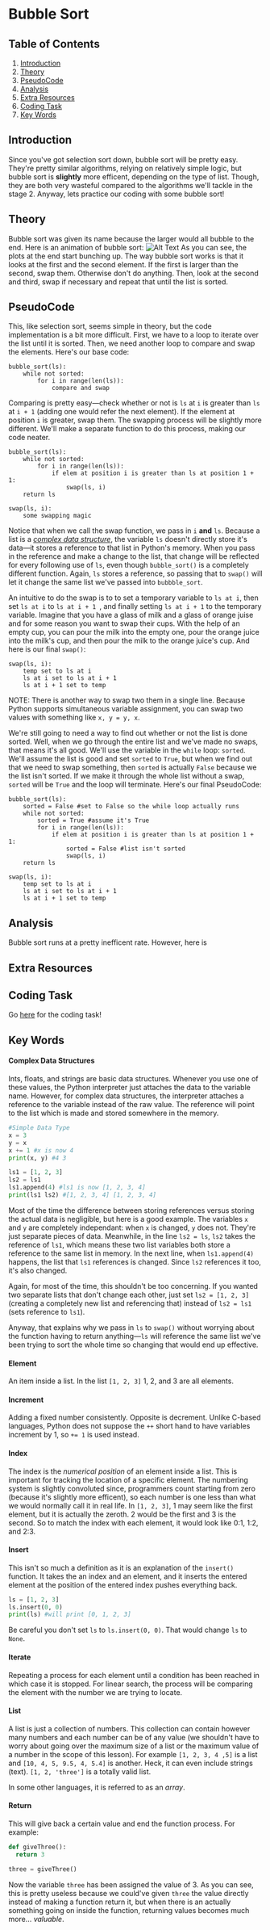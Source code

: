 # Bubble Sort

## Table of Contents
1. [Introduction](#introduction "Why the heck is this important?")
2. [Theory](#theory "Alright, how the heck do I do this?")
3. [PseudoCode](#pseudocode "Let's kinda code this!")
4. [Analysis](#analysis "A bit info")
5. [Extra Resources](#extra-resources "Wanna learn more!")
6. [Coding Task](#coding-task "Coding challenge")
7. [Key Words](#key-words "Important terms")

## Introduction
Since you've got selection sort down, bubble sort will be pretty easy. They're pretty similar algorithms, relying on relatively simple logic, but bubble sort is **slightly** more efficent, depending on the type of list. Though, they are both very wasteful compared to the algorithms we'll tackle in the stage 2. Anyway, lets practice our coding with some bubble sort!

## Theory
Bubble sort was given its name because the larger would all bubble to the end. Here is an animation of bubble sort:
![Alt Text](https://github.com/haw230/the-anadromi-project/blob/pictures/bubble_sort_animation.gif)
As you can see, the plots at the end start bunching up. The way bubble sort works is that it looks at the first and the second element. If the first is larger than the second, swap them. Otherwise don't do anything. Then, look at the second and third, swap if necessary and repeat that until the list is sorted.

## PseudoCode
This, like selection sort, seems simple in theory, but the code implementation is a bit more difficult. First, we have to a loop to iterate over the list until it is sorted. Then, we need another loop to compare and swap the elements. Here's our base code:
```
bubble_sort(ls):
    while not sorted:
        for i in range(len(ls)):
            compare and swap
```
Comparing is pretty easy—check whether or not is ```ls``` at ```i``` is greater than ```ls``` at ```i + 1``` (adding one would refer the next element). If the element at position ```i``` is greater, swap them. The swapping process will be slightly more different. We'll make a separate function to do this process, making our code neater.
```
bubble_sort(ls):
    while not sorted:
        for i in range(len(ls)):
            if elem at position i is greater than ls at position 1 + 1:
                swap(ls, i)
    return ls
            
swap(ls, i):
    some swapping magic
```
Notice that when we call the swap function, we pass in ```i``` **and** ```ls```. Because a list is a [*complex data structure*](), the variable ```ls``` doesn't directly store it's data—it stores a reference to that list in Python's memory. When you pass in the reference and make a change to the list, that change will be reflected for every following use of ```ls```, even though ```bubble_sort()``` is a completely different function. Again, ```ls``` stores a reference, so passing that to ```swap()``` will let it change the same list we've passed into ```bubbble_sort```. 

An intuitive to do the swap is to to set a temporary variable to ```ls at i```, then set ```ls at i``` to ```ls at i + 1 ```, and finally setting ```ls at i + 1``` to the temporary variable. Imagine that you have a glass of milk and a glass of orange juise and for some reason you want to swap their cups. With the help of an empty cup, you can pour the milk into the empty one, pour the orange juice into the milk's cup, and then pour the milk to the orange juice's cup. And here is our final ```swap()```:

```
swap(ls, i):
    temp set to ls at i
    ls at i set to ls at i + 1
    ls at i + 1 set to temp
```
NOTE: There is another way to swap two them in a single line. Because Python supports simultaneous variable assignment, you can swap two values with something like ```x, y = y, x```.

We're still going to need a way to find out whether or not the list is done sorted. Well, when we go through the entire list and we've made no swaps, that means it's all good. We'll use the variable in the ```while``` loop: ```sorted```. We'll assume the list is good and set ```sorted``` to ```True```, but when we find out that we need to swap something, then ```sorted``` is actually ```False``` because we the list isn't sorted. If we make it through the whole list without a swap, ```sorted``` will be ```True``` and the loop will terminate. Here's our final PseudoCode:
```
bubble_sort(ls):
    sorted = False #set to False so the while loop actually runs
    while not sorted:
        sorted = True #assume it's True
        for i in range(len(ls)):
            if elem at position i is greater than ls at position 1 + 1:
                sorted = False #list isn't sorted
                swap(ls, i)
    return ls
           
swap(ls, i):
    temp set to ls at i
    ls at i set to ls at i + 1
    ls at i + 1 set to temp      
```
## Analysis
Bubble sort runs at a pretty inefficent rate. However, here is 

## Extra Resources

## Coding Task
Go [here](https://github.com/haw230/bubble-sort) for the coding task!

## Key Words
#### Complex Data Structures
Ints, floats, and strings are basic data structures. Whenever you use one of these values, the Python interpreter just attaches the data to the variable name. However, for complex data structures, the interpreter attaches a reference to the variable instead of the raw value. The reference will point to the list which is made and stored somewhere in the memory.
```python
#Simple Data Type
x = 3
y = x
x += 1 #x is now 4
print(x, y) #4 3

ls1 = [1, 2, 3]
ls2 = ls1
ls1.append(4) #ls1 is now [1, 2, 3, 4]
print(ls1 ls2) #[1, 2, 3, 4] [1, 2, 3, 4]
```
Most of the time the difference between storing references versus storing the actual data is negligible, but here is a good example. The variables ```x``` and ```y``` are completely independant: when ```x``` is changed, ```y``` does not. They're just separate pieces of data. Meanwhile, in the line ```ls2 = ls```, ```ls2``` takes the reference of ```ls1```, which means these two list variables both store a reference to the same list in memory. In the next line, when ```ls1.append(4)``` happens, the list that ```ls1``` references is changed. Since ```ls2``` references it too, it's also changed.

Again, for most of the time, this shouldn't be too concerning. If you wanted two separate lists that don't change each other, just set ```ls2 = [1, 2, 3]``` (creating a completely new list and referencing that) instead of ```ls2 = ls1``` (sets reference to ```ls1```).

Anyway, that explains why we pass in ```ls``` to ```swap()``` without worrying about the function having to return anything—```ls``` will reference the same list we've been trying to sort the whole time so changing that would end up effective.

#### Element
An item inside a list. In the list ```[1, 2, 3]``` 1, 2, and 3 are all elements.

#### Increment
Adding a fixed number consistently. Opposite is decrement. Unlike C-based languages, Python does not suppose the ```++``` short hand to have variables increment by 1, so ```+= 1``` is used instead.

#### Index
The index is the *numerical position* of an element inside a list. This is important for tracking the location of a specific element. The numbering system is slightly convoluted since, programmers count starting from zero (because it's slightly more efficent), so each number is one less than what we would normally call it in real life. In ```[1, 2, 3]```, 1 may seem like the first element, but it is actually the zeroth. 2 would be the first and 3 is the second. So to match the index with each element, it would look like 0:1, 1:2, and 2:3.

#### Insert
This isn't so much a definition as it is an explanation of the ```insert()``` function. It takes the an index and an element, and it inserts the entered element at the position of the entered index pushes everything back.
```python
ls = [1, 2, 3]
ls.insert(0, 0)
print(ls) #will print [0, 1, 2, 3]
```
Be careful you don't set ```ls``` to ```ls.insert(0, 0)```. That would change ```ls``` to ```None```.

#### Iterate
Repeating a process for each element until a condition has been reached in which case it is stopped. For linear search, the process will be comparing the element with the number we are trying to locate.

#### List
A list is just a collection of numbers. This collection can contain however many numbers and each number can be of any value (we shouldn't have to worry about going over the maximum size of a list or the maximum value of a number in the scope of this lesson). For example ```[1, 2, 3, 4 ,5]``` is a list and ```[10, 4, 5, 9.5, 4, 5.4]``` is another. Heck, it can even include strings (text). ```[1, 2, 'three']``` is a totally valid list. 

In some other languages, it is referred to as an *array*.

#### Return
This will give back a certain value and end the function process. For example:
```python
def giveThree():
  return 3

three = giveThree()
```
Now the variable ```three``` has been assigned the value of 3. As you can see, this is pretty useless because we could've given ```three``` the value directly instead of making a function return it, but when there is an actually something going on inside the function, returning values becomes much more... *valuable*.
